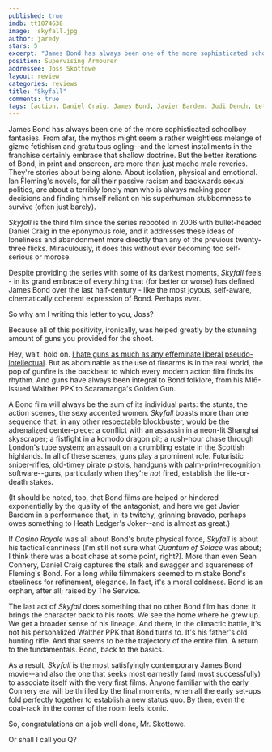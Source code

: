 ```yaml
---
published: true
imdb: tt1074638
image:  skyfall.jpg
author: jaredy 
stars: 5
excerpt: "James Bond has always been one of the more sophisticated schoolboy fantasies. From afar, the mythos might seem a rather weightless melange of gizmo fetishism and gratuitous ogling&mdash;and the lamest installments in the franchise certainly embrace that shallow doctrine. But the better iterations of Bond, in print and onscreen, are more than just macho male reveries. They&rsquo;re stories about being alone. About isolation, physical and emotional. Ian Fleming&rsquo;s novels, for all their passive racism and backwards sexual politics, are about a terribly lonely man who is always making poor decisions and finding himself reliant on his superhuman stubbornness to survive (often just barely)."
position: Supervising Armourer
addressee: Joss Skottowe
layout: review
categories: reviews
title: "Skyfall"
comments: true
tags: [action, Daniel Craig, James Bond, Javier Bardem, Judi Dench, Letters, Sam Mendes]
---
```

James Bond has always been one of the more sophisticated schoolboy fantasies. From afar, the mythos might seem a rather weightless melange of gizmo fetishism and gratuitous ogling--and the lamest installments in the franchise certainly embrace that shallow doctrine. But the better iterations of Bond, in print and onscreen, are more than just macho male reveries. They're stories about being alone. About isolation, physical and emotional. Ian Fleming's novels, for all their passive racism and backwards sexual politics, are about a terribly lonely man who is always making poor decisions and finding himself reliant on his superhuman stubbornness to survive (often just barely). 

_Skyfall_ is the third film since the series rebooted in 2006 with bullet-headed Daniel Craig in the eponymous role, and it addresses these ideas of loneliness and abandonment more directly than any of the previous twenty-three flicks. Miraculously, it does this without ever becoming too self-serious or morose. 

Despite providing the series with some of its darkest moments, _Skyfall_ feels - in its grand embrace of everything that (for better or worse) has defined James Bond over the last half-century - like the most joyous, self-aware, cinematically coherent expression of Bond. Perhaps _ever_.

So why am I writing this letter to you, Joss? 

Because all of this positivity, ironically, was helped greatly by the stunning amount of guns you provided for the shoot. 

Hey, wait, hold on. [I hate guns as much as any effeminate liberal pseudo-intellectual][1]. But as abominable as the use of firearms is in the real world, the pop of gunfire is the backbeat to which every modern action film finds its rhythm. And guns have always been integral to Bond folklore, from his MI6-issued Walther PPK to Scaramanga's Golden Gun.

   [1]: /content/2012/7/27/the-dark-knight-rises.html

A Bond film will always be the sum of its individual parts: the stunts, the action scenes, the sexy accented women. _Skyfall_ boasts more than one sequence that, in any other respectable blockbuster, would be the adrenalized center-piece: a conflict with an assassin in a neon-lit Shanghai skyscraper; a fistfight in a komodo dragon pit; a rush-hour chase through London's tube system; an assault on a crumbling estate in the Scottish highlands. In all of these scenes, guns play a prominent role. Futuristic sniper-rifles, old-timey pirate pistols, handguns with palm-print-recognition software--guns, particularly when they're _not_ fired, establish the life-or-death stakes.

(It should be noted, too, that Bond films are helped or hindered exponentially by the quality of the antagonist, and here we get Javier Bardem in a performance that, in its twitchy, grinning bravado, perhaps owes something to Heath Ledger's Joker--and is almost as great.)   

If _Casino Royale_ was all about Bond's brute physical force, _Skyfall_ is about his tactical canniness (I'm still not sure what _Quantum of Solace_ was about; I think there was a boat chase at some point, right?). More than even Sean Connery, Daniel Craig captures the stalk and swagger and squareness of Fleming's Bond. For a long while filmmakers seemed to mistake Bond's steeliness for refinement, elegance. In fact, it's a moral coldness. Bond is an orphan, after all; raised by The Service.  

The last act of _Skyfall_ does something that no other Bond film has done: it brings the character back to his roots. We see the home where he grew up. We get a broader sense of his lineage. And there, in the climactic battle, it's not his personalized Walther PPK that Bond turns to. It's his father's old hunting rifle. And that seems to be the trajectory of the entire film. A return to the fundamentals. Bond, back to the basics.  

As a result, _Skyfall_ is the most satisfyingly contemporary James Bond movie--and also the one that seeks most earnestly (and most successfully) to associate itself with the very first films. Anyone familiar with the early Connery era will be thrilled by the final moments, when all the early set-ups fold perfectly together to establish a new status quo. By then, even the coat-rack in the corner of the room feels iconic.

So, congratulations on a job well done, Mr. Skottowe. 

Or shall I call you Q?